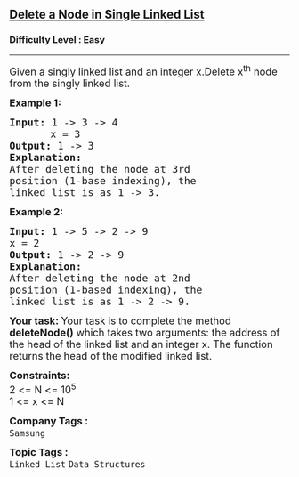 <h2><a href="https://www.geeksforgeeks.org/problems/delete-a-node-in-single-linked-list/0">Delete a Node in Single Linked List</a></h2><h3>Difficulty Level : Easy</h3><hr><div class="problems_problem_content__Xm_eO"><p><span style="font-size: 18px;">Given a singly linked list and an integer x.Delete x<sup>th</sup> node from the&nbsp;singly&nbsp;linked list. </span></p>
<p><span style="font-size: 18px;"><strong>Example 1:</strong></span><span style="font-size: 18px;"><strong> </strong></span></p>
<pre><span style="font-size: 18px;"><strong>Input: </strong>1 -&gt; 3 -&gt; 4 
&nbsp;     </span> <span style="font-size: 18px;">x = 3</span>
<span style="font-size: 18px;"><strong>Output: </strong>1 -&gt; 3</span>
<span style="font-size: 18px;"><strong>Explanation:
</strong></span><span style="font-size: 18px;">After deleting the node at 3rd
</span><span style="font-size: 18px;">position (1-base indexing), the
</span><span style="font-size: 18px;">linked list is as 1 -&gt; 3. </span>
</pre>
<p><strong><span style="font-size: 18px;">Example 2:</span></strong></p>
<pre><span style="font-size: 18px;"><strong>Input: </strong>1 -&gt; 5 -&gt; 2 -&gt; 9 </span>
<span style="font-size: 18px;">x = 2<strong>
Output: </strong>1 -&gt; 2 -&gt; 9
<strong>Explanation: </strong></span>
<span style="font-size: 18px;">After deleting the node at 2nd</span>
<span style="font-size: 18px;">position (1-based indexing), the</span>
<span style="font-size: 18px;">linked list is as 1 -&gt; 2 -&gt; 9.</span></pre>
<p><span style="font-size: 18px;"><strong>Your task:&nbsp;</strong>Your task is to complete the method <strong>deleteNode()</strong> which takes two arguments: the address of the head of the linked list and an integer x. The function returns the head of the modified linked list.</span></p>
<p><span style="font-size: 18px;"><strong>Constraints:</strong><br>2 &lt;= N &lt;= 10<sup>5</sup><br>1 &lt;= x &lt;= N</span></p></div><p><span style=font-size:18px><strong>Company Tags : </strong><br><code>Samsung</code>&nbsp;<br><p><span style=font-size:18px><strong>Topic Tags : </strong><br><code>Linked List</code>&nbsp;<code>Data Structures</code>&nbsp;